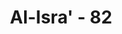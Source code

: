 ---
title: "Al-Isra' - 82"
no: 82
arabic_no: ٨٢
ayah: وَنُنَزِّلُ مِنَ الْقُرْاٰنِ مَا هُوَ شِفَاۤءٌ وَّرَحْمَةٌ لِّلْمُؤْمِنِيْنَۙ وَلَا يَزِيْدُ الظّٰلِمِيْنَ اِلَّا خَسَارًا
translation: "Dan Kami turunkan dari Al-Qur'an (sesuatu) yang menjadi penawar dan rahmat bagi orang yang beriman, sedangkan bagi orang yang zalim (Al-Qur'an itu) hanya akan menambah kerugian."
tafsir: "Ayat ini menerangkan bahwa Allah swt menurunkan Al-Qur'an kepada Muhammad sebagai obat dari penyakit hati, yaitu kesyirikan, kekafiran, dan kemunafikan. Al-Qur'an juga merupakan rahmat bagi kaum Muslimin karena memberi petunjuk kepada mereka, sehingga mereka masuk surga dan terhindar dari azab Allah.\n\nAl-Qur'an telah membebaskan kaum Muslimin dari kebodohan sehingga mereka menjadi bangsa yang menguasai dunia pada masa kekhalifahan Umayyah dan Abbasiyah. Kemudian mereka kembali menjadi umat yang terbelakang karena mengabaikan ajaran-ajaran Al-Qur'an. Dahulu mereka menjadi umat yang disegani, tetapi kemudian menjadi pion-pion yang dijadikan umpan oleh musuh dalam percaturan dunia. Karena mereka dulu melaksanakan ajaran Al-Qur'an, negeri mereka menjadi pusat dunia ilmu pengetahuan, perdagangan dunia, dan sebagainya, serta pernah hidup makmur dan bahagia. Ayat ini memperingatkan kaum Muslimin bahwa mereka akan dapat memegang peranan kembali di dunia, jika mau mengikuti Al-Qur'an dan berpegang teguh pada ajarannya dalam semua bidang kehidupan.\n\nSebaliknya jika mereka tidak mau melaksanakan ajaran Al-Qur'an dengan sungguh-sungguh, mengutamakan kepentingan pribadi di atas kepentingan agama dan masyarakat, serta hanya mementingkan kehidupan dunia, maka Allah akan menjadikan musuh-musuh mereka sebagai penguasa atas diri mereka, sehingga menjadi orang asing atau budak di negeri sendiri.\n\nCukup pahit pengalaman kaum Muslimin akibat mengabaikan ajaran Al-Qur'an. Al-Qur'an menyuruh mereka bersatu dan bermusyawarah, tetapi mereka berpecah belah karena masalah-masalah khilafiah yang kecil dan remeh, sedangkan masalah-masalah yang penting dan besar diabaikan.\n\nAyat ini juga mengingatkan kaum Muslimin bahwa bagi orang-orang yang zalim, yaitu yang ingkar, syirik, dan munafik, Al-Qur'an hanya akan menambah kerugian bagi diri mereka, karena setiap ajaran yang dibawa Al-Qur'an akan mereka tolak. Padahal, jika diterima, pasti akan menguntungkan mereka."
---
